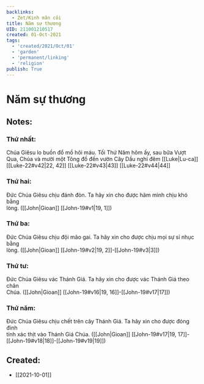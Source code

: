 ```yaml
---
backlinks:
  - Zet/Kinh mân côi
title: Năm sự thương
UID: 211001210517
created: 01-Oct-2021
tags:
  - 'created/2021/Oct/01'
  - 'garden'
  - 'permanent/linking'
  - 'religion'
publish: True
---
```

# Năm sự thương

## Notes:

### Thứ nhất:
Chúa Giêsu lo buồn đổ mồ hôi máu. Tối Thứ Năm hôm ấy, sau bữa Vượt Qua, Chúa và mười một Tông đồ đến vườn Cây Dầu nghỉ đêm
[[Luke|Lu-ca]] [[Luke-22#v42|22, 42]] [[Luke-22#v43|43]] [[Luke-22#v44|44]]

### Thứ hai: 
Ðức Chúa Giêsu chịu đánh đòn. Ta hãy xin cho được hãm mình chịu khó bằng  
lòng.
([[John|Gioan]] [[John-19#v1|19, 1]])

### Thứ ba: 
Ðức Chúa Giêsu chịu đội mão gai. Ta hãy xin cho được chịu mọi sự sỉ nhục bằng  
lòng.
([[John|Gioan]] [[John-19#v2|19, 2]]-[[John-19#v3|3]])
 
### Thứ tư: 
Ðức Chúa Giêsu vác Thánh Giá. Ta hãy xin cho được vác Thánh Giá theo chân  
Chúa.
([[John|Gioan]] [[John-19#v16|19, 16]]-[[John-19#v17|17]])

### Thứ năm: 
Ðức Chúa Giêsu chịu chết trên cây Thánh Giá. Ta hãy xin cho được đóng đinh  
tính xác thịt vào Thánh Giá Chúa.
([[John|Gioan]] [[John-19#v17|19, 17]]-[[John-19#v18|18]]-[[John-19#v19|19]])


## Created:
- [[2021-10-01]]
